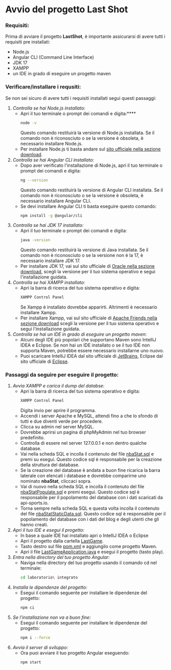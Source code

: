 # Avvio del progetto Last Shot

### Requisiti:

Prima di avviare il progetto **LastShot**, è importante assicurarsi di avere tutti i requisiti pre installati:

-   Node.js
-   Angular CLI (Command Line Interface)
-   JDK 17
-   XAMPP
-   un IDE in grado di eseguire un progetto maven

### Verificare/installare i requsiti:

Se non sei sicuro di avere tutti i requisiti installati segui questi passaggi:

1. _Controlla se hai Node.js installato:_
    - Apri il tuo terminale o prompt dei comandi e digita:\*\*\*\*
        ```bash
        node -v
        ```
        Questo comando restituirà la versione di Node.js installata. Se il comando non è riconosciuto o se la versione è obsoleta, è necessario installare Node.js.
    - Per installare Node.js ti basta andare sul [sito ufficiale nella sezione download](https://nodejs.org/en/download).
2. _Controlla se hai Angular CLI installato:_
    - Dopo aver verificato l'installazione di Node.js, apri il tuo terminale o prompt dei comandi e digita:
        ```bash
        ng --version
        ```
        Questo comando restituirà la versione di Angular CLI installata. Se il comando non è riconosciuto o se la versione è obsoleta, è necessario installare Angular CLI.
    - Se devi installare Angular CLI ti basta eseguire questo comando:
        ```bash
        npm install -g @angular/cli
        ```
3. _Controlla se hai JDK 17 installato:_
    - Apri il tuo terminale o prompt dei comandi e digita:
        ```bash
        java -version
        ```
        Questo comando restituirà la versione di Java installata. Se il comando non è riconosciuto o se la versione non è la 17, è necessario installare JDK 17.
    - Per installare JDK 17, vai sul sito ufficiale di [Oracle nella sezione download](https://www.oracle.com/it/java/technologies/downloads/#java17), scegli la versione per il tuo sistema operativo e segui l'installazione guidata.
4. _Controlla se hai XAMPP installato:_
    - Apri la barra di ricerca del tuo sistema operativo e digita:
        ```bash
        XAMPP Control Panel
        ```
        Se Xampp è installato dovrebbe apparirti. Altrimenti è necessario installare Xampp.
    - Per installare Xampp, vai sul sito ufficiale di [Apache Friends nella sezione download](https://www.apachefriends.org/it/download.html) scegli la versione per il tuo sistema operativo e segui l'installazione guidata.
5. _Controlla se hai un IDE in grado di eseguire un progetto maven:_
    - Alcuni degli IDE più popolari che supportano Maven sono IntelliJ IDEA e Eclipse. Se non hai un IDE installato o se il tuo IDE non supporta Maven, potrebbe essere necessario installarne uno nuovo.
    - Puoi scaricare IntelliJ IDEA dal sito ufficiale di [JetBrains](https://www.jetbrains.com/idea/download/other.html), Eclipse dal sito ufficiale di [Eclipse](https://eclipseide.org/).

### Passaggi da seguire per eseguire il progetto:

1. _Avvia XAMPP e carica il dump del databse:_
    - Apri la barra di ricerca del tuo sistema operativo e digita:
        ```bash
        XAMPP Control Panel
        ```
        Digita invio per aprire il programma.
    - Accendi i server Apache e MySQL, attendi fino a che lo sfondo di tutti e due diventi verde per procedere.
    - Clicca su admin nel server MySQL.
    - Dovrebbe aprirsi un pagina di phpMyAdmin nel tuo browser predefinito.
    - Controlla di essere nel server 127.0.0.1 e non dentro qualche database.
    - Vai nella scheda SQL e incolla il contenuto del file [nbaStat.sql](/LastGame/database/nbastat.sql) e premi su esegui. Questo codice sql è responsabile per la creazione della struttura del database.
    - Se la creazione del database è andata a buon fine ricarica la barra laterale con elencati i database e dovrebbe comparirne uno nominato **nbaStat**, cliccaci sopra.
    - Vai di nuovo nella scheda SQL e incolla il contenuto del file [nbaStatPopulate.sql](/LastGame/database/nbaStatPopulate.sql) e premi esegui. Questo codice sql è responsabile per il popolamento del database con i dati scaricati da api-sports.io.
    - Torna sempre nella scheda SQL e questa volta incolla il contenuto del file [nbaStatStaticData.sql](/LastGame/database/nbaStatStaticData.sql). Questo codice sql è responsabile per il popolamento del database con i dati del blog e degli utenti che gli hanno creati.
2. _Apri il tuo IDE e esegui il progetto:_
    - In base a quale IDE hai installato apri o IntelliJ IDEA o Eclipse
    - Apri il progetto dalla cartella [LastGame](/LastGame/).
    - Tasto destro sul file [pom.xml](/LastGame/pom.xml) e aggiungilo come progetto Maven.
    - Apri il file [LastGameApplication.java](/LastGame/src/main/java/com/IGallinari/LastGame/LastGameApplication.java) e esegui il progetto (tasto play).
3. _Entra nella directory del tuo progetto Angular:_
    - Naviga nella directory del tuo progetto usando il comando cd nel terminale:
        ```bash
        cd laboratorio\ integrato
        ```
4. _Installa le dipendenze del progetto:_
    - Esegui il comando seguente per installare le dipendenze del progetto:
        ```bash
        npm ci
        ```
5. _Se l'installazione non va a buon fine:_
    - Esegui il comando seguente per installare le dipendenze del progetto:
        ```bash
        npm i --force
        ```
6. _Avvia il server di sviluppo:_
    - Ora puoi avviare il tuo progetto Angular eseguendo:
        ```bash
        npm start
        ```
